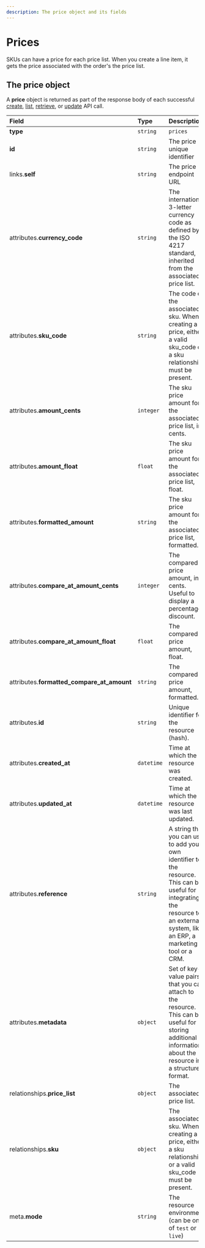 ```yaml
---
description: The price object and its fields
---
```


# Prices

SKUs can have a price for each price list. When you create a line item, it gets the price associated with the order's the price list.

## The price object

A **price** object is returned as part of the response body of each successful [create](https://docs.commercelayer.io/resources/prices/create_price), [list](https://docs.commercelayer.io/resources/prices/list_prices), [retrieve](https://docs.commercelayer.io/resources/prices/retrieve_price), or [update](https://docs.commercelayer.io/resources/prices/update_price) API call.

| Field | Type | Description |
| :--- | :--- | :--- |
| **type** | `string` | `prices` |
| **id** | `string` | The price unique identifier |
| links.**self** | `string` | The price endpoint URL |
| attributes.**currency\_code** | `string` | The international 3-letter currency code as defined by the ISO 4217 standard, inherited from the associated price list. |
| attributes.**sku\_code** | `string` | The code of the associated sku. When creating a price, either a valid sku\_code or a sku relationship must be present. |
| attributes.**amount\_cents** | `integer` | The sku price amount for the associated price list, in cents. |
| attributes.**amount\_float** | `float` | The sku price amount for the associated price list, float. |
| attributes.**formatted\_amount** | `string` | The sku price amount for the associated price list, formatted. |
| attributes.**compare\_at\_amount\_cents** | `integer` | The compared price amount, in cents. Useful to display a percentage discount. |
| attributes.**compare\_at\_amount\_float** | `float` | The compared price amount, float. |
| attributes.**formatted\_compare\_at\_amount** | `string` | The compared price amount, formatted. |
| attributes.**id** | `string` | Unique identifier for the resource \(hash\). |
| attributes.**created\_at** | `datetime` | Time at which the resource was created. |
| attributes.**updated\_at** | `datetime` | Time at which the resource was last updated. |
| attributes.**reference** | `string` | A string that you can use to add your own identifier to the resource. This can be useful for integrating the resource to an external system, like an ERP, a marketing tool or a CRM. |
| attributes.**metadata** | `object` | Set of key-value pairs that you can attach to the resource. This can be useful for storing additional information about the resource in a structured format. |
| relationships.**price\_list** | `object` | The associated price list. |
| relationships.**sku** | `object` | The associated sku. When creating a price, either a sku relationship or a valid sku\_code must be present. |
| meta.**mode** | `string` | The resource environment \(can be one of `test` or `live`\) |

